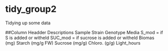 # tidy_group2
Tidying up some data

















##Column Headder Descriptions
Sample
Strain 
Genotype 
Media
S_mod = if S is added or witheld
SUC_mod = if sucrose is added or witheld
Biomas (mg)
Starch (mg/g FW)
Sucrose (mg/g) 
Chloro. (g/g)
Light_hours
